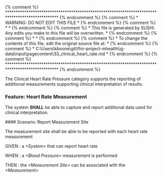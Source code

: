 {% comment %} ************************************************************************************************ {% endcomment %}
{% comment %} *                                WARNING: DO NOT EDIT THIS FILE                                * {% endcomment %}
{% comment %} *                                                                                              * {% endcomment %}
{% comment %} * This file is generated by SUSHI. Any edits you make to this file will be overwritten.        * {% endcomment %}
{% comment %} *                                                                                              * {% endcomment %}
{% comment %} * To change the contents of this file, edit the original source file at:                       * {% endcomment %}
{% comment %} * C:\Users\kboone\git\fhir-project-mhealth\ig-data\input\pagecontent\33_clinical_heart_rate.md * {% endcomment %}
{% comment %} ************************************************************************************************ {% endcomment %}

The Clinical Heart Rate Pressure category supports the reporting of additional measurements
supporting clinical interpretation of results.
<span id='heart-rate-measurement'/>
### <span class='glyphicon glyphicon-phone'/> <span class='glyphicon glyphicon-dashboard'/> <span class='glyphicon glyphicon-cloud'/> Feature: Heart Rate Measurement

The system **SHALL** be able to capture and report additional data used for clinical interpretation.


<span id='report-measurement-site'/>
#### <span class='glyphicon text-success glyphicon-phone'/> <span class='glyphicon text-success glyphicon-dashboard'/> <span class='glyphicon text-success glyphicon-cloud'/> Scenario: Report Measurement Site

The measurement site shall be able to be reported with each heart rate measurement

GIVEN
: a <i>&lt;System&gt;</i> that can report heart rate

WHEN
: a <i>&lt;Blood Pressure&gt;</i> measurement is performed

THEN
: the <i>&lt;Measurement Site&gt;</i> can be associated with the <i>&lt;Measurement&gt;</i>

